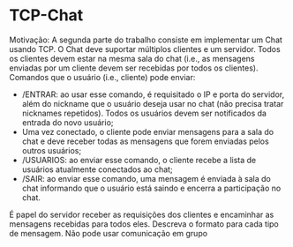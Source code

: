 # TCP-Chat

Motivação:
A segunda parte do trabalho consiste em implementar um Chat usando TCP. O Chat deve suportar múltiplos clientes e um servidor. Todos os clientes devem estar na mesma sala do chat (i.e., as mensagens enviadas por um cliente devem ser recebidas por todos os clientes). Comandos que o usuário (i.e., cliente) pode enviar:
<ul>
  <li>
    /ENTRAR: ao usar esse comando, é requisitado o IP e porta do servidor, além do nickname que o usuário deseja usar no chat (não precisa tratar nicknames repetidos). Todos os usuários devem ser notificados da entrada do novo usuário;
  </li>
   <li>
     Uma vez conectado, o cliente pode enviar mensagens para a sala do chat e deve receber todas as mensagens que forem enviadas pelos outros usuários;
  </li>
   <li>
     /USUARIOS: ao enviar esse comando, o cliente recebe a lista de usuários atualmente conectados ao chat;
  </li>
   <li>
     /SAIR: ao enviar esse comando, uma mensagem é enviada à sala do chat informando que o usuário está saindo e encerra a participação no chat.
  </li>
</ul>

É papel do servidor receber as requisições dos clientes e encaminhar as mensagens
recebidas para todos eles. Descreva o formato para cada tipo de mensagem. Não pode
usar comunicação em grupo
